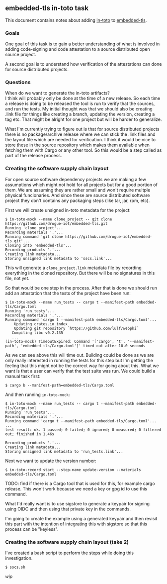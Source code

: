 ## embedded-tls in-toto task
This document contains notes about adding [in-toto](https://in-toto.io/) to
[embedded-tls](https://github.com/drogue-iot/embedded-tls).

### Goals
One goal of this task is to gain a better understanding of what is involved in
adding code-signing and code attestation to a source distributed open source
project. 

A second goal is to understand how verification of the attestations can done for
source distributed projects.

### Questions
When do we want to generate the in-toto artifacts?  
I think will probably only be done at the time of a new release. So each time
a release is doing to be released the tool is run to verify that the sources,
and run the tests. My initial thought was that we should also be creating .link
file for things like creating a branch, updating the version, creating a tag
etc. That might be alright for one project but will be harder to generalize.

What I'm currently trying to figure out is that for source distributed projects
there is no package/archive release where we can stick the .link files and the
layout file which are needed for verification. I think it would be nice to
store these in the source repository which makes them available when fetching
them with Cargo or any other tool. So this would be a step called as part of
the release process.

### Creating the software supply chain layout
For open source software dependency projects we are making a few assumptions
which might not hold for all projects but for a good portion of them. We are
assuming they are rather small and won't require multple physical funcionaries.
And since these are source distributed software project they don't contains any
packaging steps (like tar, jar, rpm, etc).

First we will create unsigned in-toto metadata for the project:
```console
$ in-toto-mock --name clone_project -- git clone https://github.com/drogue-iot/embedded-tls.git
Running 'clone_project'...
Recording materials '.'...
Running command 'git clone https://github.com/drogue-iot/embedded-tls.git'...
Cloning into 'embedded-tls'...
Recording products '.'...
Creating link metadata...
Storing unsigned link metadata to 'sscs.link'...
```
This will generate a `clone_project.link` metadata file by recording everything
in the cloned repository. But there will be no signatures in this file, not yet.

So that would be one step in the process. After that is done we should run
add an attestation that the tests of the project have been run:
```console
$ in-toto-mock --name run_tests -- cargo t --manifest-path embedded-tls/Cargo.toml
Running 'run_tests'...
Recording materials '.'...
Running command 'cargo t --manifest-path embedded-tls/Cargo.toml'...
    Updating crates.io index
    Updating git repository `https://github.com/lulf/webpki`
   Compiling libc v0.2.135
   ...
(in-toto-mock) TimeoutExpired: Command '['cargo', 't', '--manifest-path', 'embedded-tls/Cargo.toml']' timed out after 10.0 seconds
```
As we can see above this will time out. Building could be done as we are only
really interested in running the tests for this step but I'm getting the feeling
that this might not be the correct way for going about this. What we want is that
a user can verify that the test suite was run. 
We could build a manual task first:
```console
$ cargo b --manifest-path=embedded-tls/Cargo.toml
```
And then running `in-toto-mock`:
```console
$ in-toto-mock --name run_tests -- cargo t --manifest-path embedded-tls/Cargo.toml
Running 'run_tests'...
Recording materials '.'...
Running command 'cargo t --manifest-path embedded-tls/Cargo.toml'...
...
test result: ok. 1 passed; 0 failed; 0 ignored; 0 measured; 0 filtered out; finished in 1.46s

Recording products '.'...
Creating link metadata...
Storing unsigned link metadata to 'run_tests.link'...
```

Next we want to update the version number:
```console
$ in-toto-record start --step-name update-version --materials embedded-tls/Cargo.toml
```
TODO: find if there is a Cargo tool that is used for this, for example
cargo release.
This won't work because we need a key or gpg id to use this command.

What I'd really want is to use sigstore to generate a keypair for signing using
OIDC and then using that private key in the commands.

I'm going to create the example using a generated keypair and then revisit this
part with the intention of integrating this with sigstore so that this process
can be "keyless".

### Creating the software supply chain layout (take 2)
I've created a bash script to perform the steps while doing this investigation.
```console
$ sscs.sh
```

_wip_
